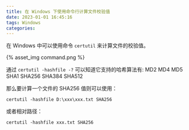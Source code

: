 ```yaml
---
title: 在 Windows 下使用命令行计算文件校验值
date: 2023-01-01 16:45:16
tags: Windows
categories:
---
```

在 Windows 中可以使用命令 `certutil` 来计算文件的校验值。

<!--more-->

<div style="width:65%;">
{% asset_img command.png %}
</div>

通过 `certutil -hashfile -?` 可以知道它支持的哈希算法有: MD2 MD4 MD5 SHA1 SHA256 SHA384 SHA512

那么要计算一个文件的 SHA256 值则可以使用：

```shell
certutil -hashfile D:\xxx\xxx.txt SHA256
```

或者相对路径：

```shell
certutil -hashfile xxx.txt SHA256
```